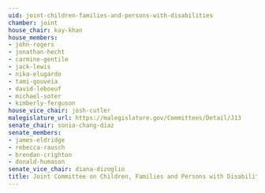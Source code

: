 ```yaml
---
uid: joint-children-families-and-persons-with-disabilities
chamber: joint
house_chair: kay-khan
house_members:
- john-rogers
- jonathan-hecht
- carmine-gentile
- jack-lewis
- nika-elugardo
- tami-gouveia
- david-leboeuf
- michael-soter
- kimberly-ferguson
house_vice_chair: josh-cutler
malegislature_url: https://malegislature.gov/Committees/Detail/J13
senate_chair: sonia-chang-diaz
senate_members:
- james-eldridge
- rebecca-rausch
- brendan-crighton
- donald-humason
senate_vice_chair: diana-dizoglio
title: Joint Committee on Children, Families and Persons with Disabilities
---
```

